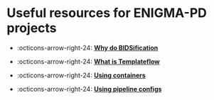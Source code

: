 # Useful resources for ENIGMA-PD projects


<div class="grid cards" markdown>

-   :octicons-arrow-right-24: [__Why do BIDSification__](BIDS_info.md)

-   :octicons-arrow-right-24: [__What is Templateflow__](Templateflow_info.md)

-   :octicons-arrow-right-24: [__Using containers__](Container_platforms.md)

-   :octicons-arrow-right-24: [__Using pipeline configs__](getting_ENIGMA-PD_pipeline_config_files.md)


</div>
